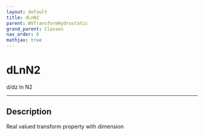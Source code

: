 ```yaml
---
layout: default
title: dLnN2
parent: WVTransformHydrostatic
grand_parent: Classes
nav_order: 8
mathjax: true
---
```


#  dLnN2

d/dz ln N2


---

## Description
Real valued transform property with dimension 